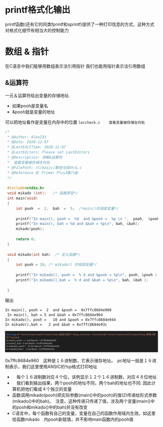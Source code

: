 <!--
 * @Author: your name
 * @Date: 2020-12-07 11:38:35
 * @LastEditTime: 2020-12-21 16:14:49
 * @LastEditors: Please set LastEditors
 * @Description: In User Settings Edit
 * @FilePath: /CS-notes/C/basic/数组与指针/readme.md
-->
# printf格式化输出
printf函数(还有它的同类fprintf和sprintf)提供了一种打印信息的方式，这种方式对格式化细节有相当大的控制能力
# 数组 & 指针
在C语言中我们能够用数组表示法引用指针
我们也能用指针表示法引用数组

## &运算符
一元＆运算符给出变量的存储地址.
- 如果pooh是变量名
- &pooh就是变量的地址

可以把地址看作是变量在内存中的位置
`loccheck.c    查看变量被存储在何处`

```c
/*
 * @Author: AlexZ33
 * @Date: 2020-12-07 
 * @LastEditTime: 2020-12-07 
 * @LastEditors: Please set LastEditors
 * @Description: 讲解&运算符
 *  查看变量被存储在何处
 * @FilePath: /C/basic/数组与指针/&.c
 * @Reference 《C Primer Plus》第六版
 */

 #include<stdio.h>
 void mikado (int);   /* 函数原型*/
 int main(void) 
 {
     int pooh  =  2,  bah  =  5;  /*main()的局部变量*/

     printf("In main(), pooh =  %d  and &pooh =  %p \n ",  pooh,  &pooh);
     printf("In main(), bah = %d and &bah = %p\n", bah, &bah);
     mikado(pooh);

     return 0;
 }

 void mikado(int bah)  /* 定义函数*/
 {
     int pooh = 10; /* mikado() 的局部变量*/

     printf("In mikado(), pooh =  % d and &pooh = %p\n", pooh, &pooh );
     printf("In mikado(),bah =  % d and &bah = %p\n", bah, &bah );

 }

```

输出

```
In main(), pooh =  2  and &pooh =  0x7ffc8684e960 
 In main(), bah = 5 and &bah = 0x7ffc8684e964
In mikado(), pooh =   10 and &pooh = 0x7ffc8684e944
In mikado(),bah =   2 and &bah = 0x7ffc8684e93c
```

![](./img/loccheck.png)

0x7ffc8684e960　这种是１６进制数，它表示储存地址。　pc地址一般是１６进制表示，我们这里使用ANSIC的％p格式打印地址

- 　每个１６进制数对应４个位，该例显示１２个１６进制数，对应４８位地址
- 　我们看到输出结果，两个pooh的地址不同，两个bah的地址也不同. 因此计算机把他们看成４个独立的变量
- 函数调用mikado(pooh)把实际参数(main()中的pooh)的值(2)传递给形式参数(mikado()中的bah)。　注意，这种传递只传递了值，涉及两个变量(main()中的pooh和mikado()中的bah)并没有改变
- C语言中，每个函数有自己的变量，变量在自己的函数作用域内生效。如这里给函数mikado　内pooh新赋值，并不影响main函数内的pooh值

## 